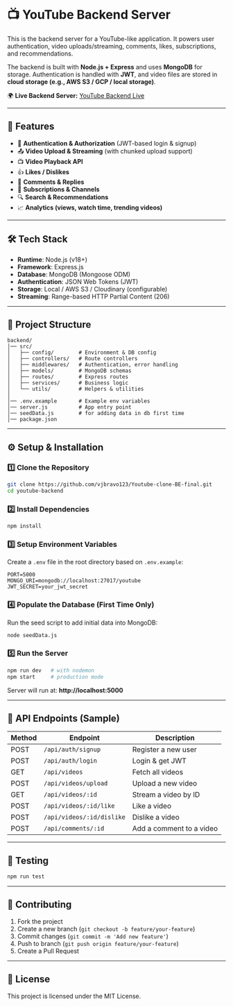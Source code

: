 # 📺 YouTube Backend Server

This is the backend server for a YouTube-like application. It powers user authentication, video uploads/streaming, comments, likes, subscriptions, and recommendations.  

The backend is built with **Node.js + Express** and uses **MongoDB** for storage. Authentication is handled with **JWT**, and video files are stored in **cloud storage (e.g., AWS S3 / GCP / local storage)**.  

🌍 **Live Backend Server:** [YouTube Backend Live](https://youtube-clone-be-final.onrender.com/)

---

## 🚀 Features

- 🔐 **Authentication & Authorization** (JWT-based login & signup)  
- 📤 **Video Upload & Streaming** (with chunked upload support)  
- 📺 **Video Playback API**  
- 👍 **Likes / Dislikes**  
- 💬 **Comments & Replies**  
- 📜 **Subscriptions & Channels**  
- 🔍 **Search & Recommendations**  
- 📈 **Analytics (views, watch time, trending videos)**  

---

## 🛠️ Tech Stack

- **Runtime**: Node.js (v18+)  
- **Framework**: Express.js  
- **Database**: MongoDB (Mongoose ODM)  
- **Authentication**: JSON Web Tokens (JWT)  
- **Storage**: Local / AWS S3 / Cloudinary (configurable)  
- **Streaming**: Range-based HTTP Partial Content (206)  

---

## 📂 Project Structure

```
backend/
│── src/
│   ├── config/        # Environment & DB config
│   ├── controllers/   # Route controllers
│   ├── middlewares/   # Authentication, error handling
│   ├── models/        # MongoDB schemas
│   ├── routes/        # Express routes
│   ├── services/      # Business logic
│   └── utils/         # Helpers & utilities
│
│── .env.example       # Example env variables
│── server.js          # App entry point
│── seedData.js        # for adding data in db first time
│── package.json
```

---

## ⚙️ Setup & Installation

### 1️⃣ Clone the Repository
```bash
git clone https://github.com/vjbravo123/Youtube-clone-BE-final.git
cd youtube-backend
```

### 2️⃣ Install Dependencies
```bash
npm install
```

### 3️⃣ Setup Environment Variables
Create a `.env` file in the root directory based on `.env.example`:

```env
PORT=5000
MONGO_URI=mongodb://localhost:27017/youtube
JWT_SECRET=your_jwt_secret
```

### 4️⃣ Populate the Database (First Time Only)
Run the seed script to add initial data into MongoDB:
```bash
node seedData.js
```

### 5️⃣ Run the Server
```bash
npm run dev   # with nodemon
npm start     # production mode
```

Server will run at: **http://localhost:5000**  

---

## 📡 API Endpoints (Sample)

| Method | Endpoint               | Description                  |
|--------|------------------------|------------------------------|
| POST   | `/api/auth/signup`     | Register a new user          |
| POST   | `/api/auth/login`      | Login & get JWT              |
| GET    | `/api/videos`          | Fetch all videos             |
| POST   | `/api/videos/upload`   | Upload a new video           |
| GET    | `/api/videos/:id`      | Stream a video by ID         |
| POST   | `/api/videos/:id/like` | Like a video                 |
| POST   | `/api/videos/:id/dislike` | Dislike a video            |
| POST   | `/api/comments/:id`    | Add a comment to a video     |

---

## 🧪 Testing

```bash
npm run test
```

---

## 🤝 Contributing

1. Fork the project  
2. Create a new branch (`git checkout -b feature/your-feature`)  
3. Commit changes (`git commit -m 'Add new feature'`)  
4. Push to branch (`git push origin feature/your-feature`)  
5. Create a Pull Request  

---

## 📜 License

This project is licensed under the MIT License.
